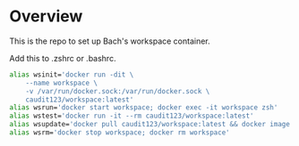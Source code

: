 # Overview

This is the repo to set up Bach's workspace container.

Add this to .zshrc or .bashrc.

``` bash
alias wsinit='docker run -dit \
    --name workspace \
    -v /var/run/docker.sock:/var/run/docker.sock \
    caudit123/workspace:latest'
alias wsrun='docker start workspace; docker exec -it workspace zsh'
alias wstest='docker run -it --rm caudit123/workspace:latest'
alias wsupdate='docker pull caudit123/workspace:latest && docker image prune -f'
alias wsrm='docker stop workspace; docker rm workspace'
```